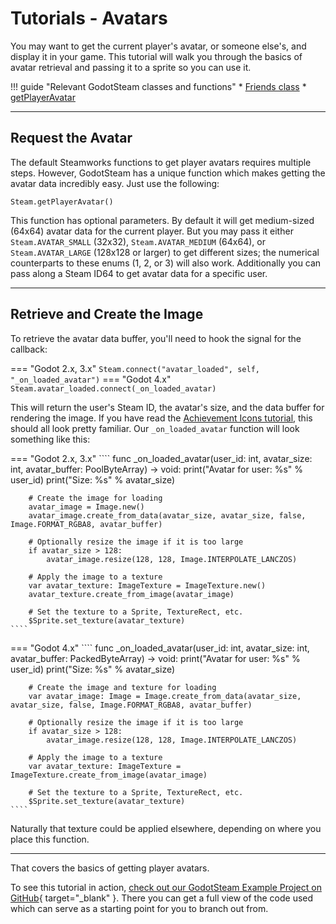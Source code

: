 # Tutorials - Avatars

You may want to get the current player's avatar, or someone else's, and display it in your game. This tutorial will walk you through the basics of avatar retrieval and passing it to a sprite so you can use it.


<div class="start-grid" markdown>

!!! guide "Relevant GodotSteam classes and functions"
	* [Friends class](../classes/friends.md)
		* [getPlayerAvatar](../classes/friends.md#getplayeravatar)
</div>

---

## Request the Avatar

The default Steamworks functions to get player avatars requires multiple steps. However, GodotSteam has a unique function which makes getting the avatar data incredibly easy. Just use the following:

````
Steam.getPlayerAvatar()
````

This function has optional parameters. By default it will get medium-sized (64x64) avatar data for the current player. But you may pass it either `Steam.AVATAR_SMALL` (32x32), `Steam.AVATAR_MEDIUM` (64x64), or `Steam.AVATAR_LARGE` (128x128 or larger) to get different sizes; the numerical counterparts to these enums (1, 2, or 3) will also work. Additionally you can pass along a Steam ID64 to get avatar data for a specific user.

---

## Retrieve and Create the Image

To retrieve the avatar data buffer, you'll need to hook the signal for the callback:

=== "Godot 2.x, 3.x"
	````
	Steam.connect("avatar_loaded", self, "_on_loaded_avatar")
	````
=== "Godot 4.x"
	````
	Steam.avatar_loaded.connect(_on_loaded_avatar)
	````

This will return the user's Steam ID, the avatar's size, and the data buffer for rendering the image. If you have read the [Achievement Icons tutorial](achievement_icons.md), this should all look pretty familiar. Our `_on_loaded_avatar` function will look something like this:

=== "Godot 2.x, 3.x"
	````
	func _on_loaded_avatar(user_id: int, avatar_size: int, avatar_buffer: PoolByteArray) -> void:
		print("Avatar for user: %s" % user_id)
		print("Size: %s" % avatar_size)

		# Create the image for loading
		avatar_image = Image.new()
		avatar_image.create_from_data(avatar_size, avatar_size, false, Image.FORMAT_RGBA8, avatar_buffer)
		
		# Optionally resize the image if it is too large
		if avatar_size > 128:
			avatar_image.resize(128, 128, Image.INTERPOLATE_LANCZOS)

		# Apply the image to a texture
		var avatar_texture: ImageTexture = ImageTexture.new()
		avatar_texture.create_from_image(avatar_image)

		# Set the texture to a Sprite, TextureRect, etc.
		$Sprite.set_texture(avatar_texture)
	````
=== "Godot 4.x"
	````
	func _on_loaded_avatar(user_id: int, avatar_size: int, avatar_buffer: PackedByteArray) -> void:
		print("Avatar for user: %s" % user_id)
		print("Size: %s" % avatar_size)

		# Create the image and texture for loading
		var avatar_image: Image = Image.create_from_data(avatar_size, avatar_size, false, Image.FORMAT_RGBA8, avatar_buffer)

		# Optionally resize the image if it is too large
		if avatar_size > 128:
			avatar_image.resize(128, 128, Image.INTERPOLATE_LANCZOS)

		# Apply the image to a texture
		var avatar_texture: ImageTexture = ImageTexture.create_from_image(avatar_image)

		# Set the texture to a Sprite, TextureRect, etc.
		$Sprite.set_texture(avatar_texture)
	````

Naturally that texture could be applied elsewhere, depending on where you place this function.

---

That covers the basics of getting player avatars.

To see this tutorial in action, [check out our GodotSteam Example Project on GitHub](https://github.com/CoaguCo-Industries/GodotSteam-Example-Project){ target="\_blank" }. There you can get a full view of the code used which can serve as a starting point for you to branch out from.
